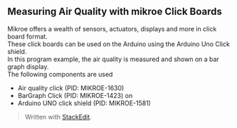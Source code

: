 ﻿## Measuring Air Quality with mikroe Click Boards

Mikroe offers a wealth of sensors, actuators, displays and more in click board format.   
These click boards can be used on the Arduino using the Arduino Uno Click shield.  
In this program example, the air quality is measured and shown on a bar graph display.   
The following components are used  
- Air quality click (PID: MIKROE-1630)  
- BarGraph Click    (PID: MIKROE-1423) on  
- Arduino UNO click shield (PID: MIKROE-1581)


> Written with [StackEdit](https://stackedit.io/).
